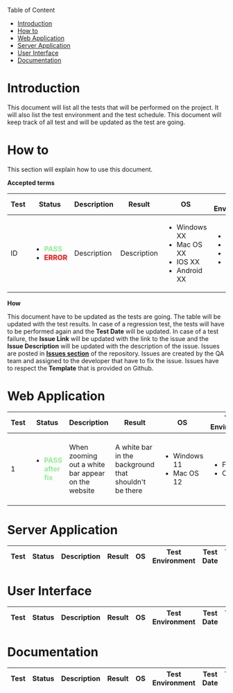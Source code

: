 

 Table of Content

- [Introduction](#introduction)
- [How to](#how-to)
- [Web Application](#web-application)
- [Server Application](#server-application)
- [User Interface](#user-interface)
- [Documentation](#documentation)

    


# Introduction

This document will list all the tests that will be performed on the project. It will also list the test environment and the test schedule.
This document will keep track of all test and will be updated as the test are going.

# How to

This section will explain how to use this document.

**Accepted terms**

| **Test** | **Status** | **Description** | **Result** | **OS** | **Test Environment** | **Test Date** | **Tested By** | **Issue Link** | **Issue Description** | **Regression Test** | **Action taken** |
| --- | --- | --- | --- | --- | --- | --- | --- | --- | --- | --- | --- |
| ID | <ul> <li><span style="color:lightgreen; font-weight:bold">PASS</span></li> <li><span style="color:red; font-weight:bold">ERROR</span></li> </ul> | Description | Description | <ul> <li>Windows XX</li> <li>Mac OS XX</li> <li>IOS XX</li> <li>Android XX</li> </ul> | <ul> <li>Firefox</li> <li>Chrome</li> <li>Safari</li> <li>Samsung Internet</li> </ul> | YY - DD - MM | Name | [LINK](www.google.com) | Description | <ul> <li><span style="color:orange; font-weight:bold">YES</span></li> <li><span style="color:blue; font-weight:bold">NO</span></li> </ul> | Description |

**How**

This document have to be updated as the tests are going. The table will be updated with the test results.
In case of a regression test, the tests will have to be performed again and the **Test Date** will be updated.
In case of a test failure, the **Issue Link** will be updated with the link to the issue and the **Issue Description** will be updated with the description of the issue.
Issues are posted in **[Issues section](https://github.com/algosup/2022-2023-project-2-santa-time-Project-5-group/issues)** of the repository.
Issues are created by the QA team and assigned to the developer that have to fix the issue.
Issues have to respect the **Template** that is provided on Github.

# Web Application

| **Test** | **Status** | **Description** | **Result** | **OS** | **Test Environment** | **Test Date** | **Tested By** | **Issue Link** | **Regression Test** | **Action taken** |
| --- | --- | --- | --- | --- | --- | --- | --- | --- | --- | --- |
| 1 | <ul> <li><span style="color:lightgreen; font-weight:bold">PASS after fix</span></ul> | When zooming out a white bar appear on the website | A white bar in the background that shouldn't be there | <ul> <li>Windows 11</li> <li>Mac OS 12</li></ul> | <ul> <li>Firefox</li> <li>Chrome</li></ul> | 2022 - 24 - 11 | Guillaume Riviere | / | <ul><li><span style="color:blue; font-weight:bold">NO</span></li> </ul> | The issue was fixed by removing a white pixel in the background image |

# Server Application

| **Test** | **Status** | **Description** | **Result** | **OS** | **Test Environment** | **Test Date** | **Tested By** | **Issue Link** | **Issue Description** | **Regression Test** |
| --- | --- | --- | --- | --- | --- | --- | --- | --- | --- | --- |

# User Interface

| **Test** | **Status** | **Description** | **Result** | **OS** | **Test Environment** | **Test Date** | **Tested By** | **Issue Link** | **Issue Description** | **Regression Test** |
| --- | --- | --- | --- | --- | --- | --- | --- | --- | --- | --- |

# Documentation

| **Test** | **Status** | **Description** | **Result** | **OS** | **Test Environment** | **Test Date** | **Tested By** | **Issue Link** | **Issue Description** | **Regression Test** |
| --- | --- | --- | --- | --- | --- | --- | --- | --- | --- | --- |